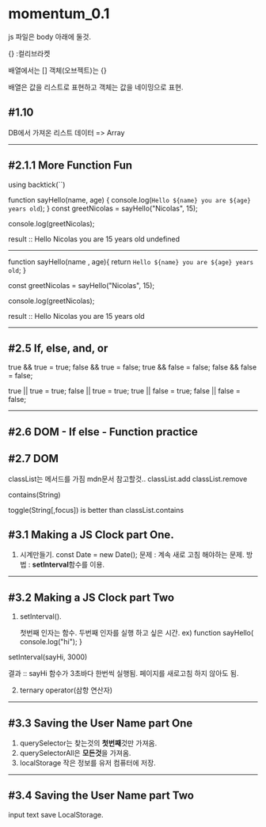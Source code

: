 # momentum_0.1

js 파일은 body 아래에 둘것.

{} :컬리브라켓

배열에서는 []
객체(오브젝트)는 {}

배열은 값을 리스트로 표현하고
객체는 값을 네이밍으로 표현.

## #1.10

DB에서 가져온 리스트 데이터 => Array

---

## #2.1.1 More Function Fun

using backtick(``)

function sayHello(name, age) {
console.log(`Hello ${name} you are ${age} years old`);
}
const greetNicolas = sayHello("Nicolas", 15);

console.log(greetNicolas);

result ::
Hello Nicolas you are 15 years old
undefined

---

function sayHello(name , age){
return `Hello ${name} you are ${age} years old`;
}

const greetNicolas = sayHello("Nicolas", 15);

console.log(greetNicolas);

result ::
Hello Nicolas you are 15 years old

---

## #2.5 If, else, and, or

true && true = true;
false && true = false;
true && false = false;
false && false = false;

true || true = true;
false || true = true;
true || false = true;
false || false = false;

---

## #2.6 DOM - If else - Function practice

## #2.7 DOM

classList는 메서드를 가짐 mdn문서 참고할것..
classList.add
classList.remove

contains(String)

toggle(String[,focus])
is better than classList.contains

## #3.1 Making a JS Clock part One.

1. 시계만들기.
   const Date = new Date();
   문제 : 계속 새로 고침 해야하는 문제.
   방법 : **setInterval**함수를 이용.

---

## #3.2 Making a JS Clock part Two

1. setInterval().

   첫번째 인자는 함수.
   두번째 인자를 실행 하고 싶은 시간.
   ex)
   function sayHello(
   console.log("hi");
   }

setInterval(sayHi, 3000)

결과 ::
sayHi 함수가 3초바다 한번씩 실행됨.
페이지를 새로고침 하지 않아도 됨.

2. ternary operator(삼항 연산자)

---

## #3.3 Saving the User Name part One

1. querySelector는 찾는것의 **첫번째**것만 가져옴.
2. querySelectorAll은 **모든것**을 가져옴.
3. localStorage
   작은 정보를 유저 컴퓨터에 저장.

---

## #3.4 Saving the User Name part Two

input text save LocalStorage.
